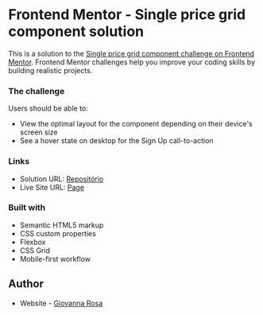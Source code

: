 # Frontend Mentor - Single price grid component solution

This is a solution to the [Single price grid component challenge on Frontend Mentor](https://www.frontendmentor.io/challenges/single-price-grid-component-5ce41129d0ff452fec5abbbc). Frontend Mentor challenges help you improve your coding skills by building realistic projects.

### The challenge

Users should be able to:

- View the optimal layout for the component depending on their device's screen size
- See a hover state on desktop for the Sign Up call-to-action

### Links

- Solution URL: [Repositório](https://github.com/giovanna-mrosa/frontendMentor-singlePriceGrid)
- Live Site URL: [Page](https://giovanna-mrosa.github.io/frontendMentor-singlePriceGrid/)

### Built with

- Semantic HTML5 markup
- CSS custom properties
- Flexbox
- CSS Grid
- Mobile-first workflow

## Author

- Website - [Giovanna Rosa](https://github.com/giovanna-mrosam)
